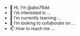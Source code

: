 - 👋 Hi, I’m @abo76dd
- 👀 I’m interested in ...
- 🌱 I’m currently learning ...
- 💞️ I’m looking to collaborate on ...
- 📫 How to reach me ...

<!---
abo76dd/abo76dd is a ✨ special ✨ repository because its `README.md` (this file) appears on your GitHub profile.
You can click the Preview link to take a look at your changes.
--->
